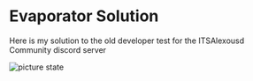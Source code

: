 # Evaporator Solution
Here is my solution to the old developer test for the ITSAlexousd Community discord server

![picture state](https://cdn.discordapp.com/attachments/352475916976521216/749766710621634600/SPOILER_Test-dev.png)